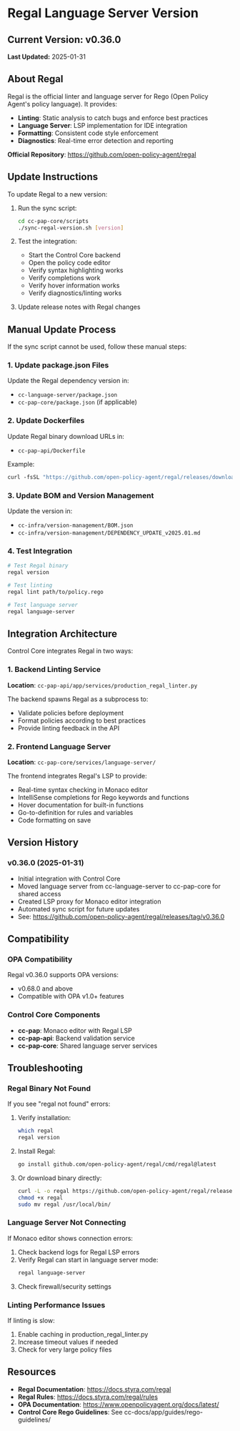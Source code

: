 # Regal Language Server Version

## Current Version: v0.36.0
**Last Updated:** 2025-01-31

## About Regal

Regal is the official linter and language server for Rego (Open Policy Agent's policy language). It provides:

- **Linting**: Static analysis to catch bugs and enforce best practices
- **Language Server**: LSP implementation for IDE integration
- **Formatting**: Consistent code style enforcement
- **Diagnostics**: Real-time error detection and reporting

**Official Repository**: https://github.com/open-policy-agent/regal

## Update Instructions

To update Regal to a new version:

1. Run the sync script:
   ```bash
   cd cc-pap-core/scripts
   ./sync-regal-version.sh [version]
   ```

2. Test the integration:
   - Start the Control Core backend
   - Open the policy code editor
   - Verify syntax highlighting works
   - Verify completions work
   - Verify hover information works
   - Verify diagnostics/linting works

3. Update release notes with Regal changes

## Manual Update Process

If the sync script cannot be used, follow these manual steps:

### 1. Update package.json Files
Update the Regal dependency version in:
- `cc-language-server/package.json`
- `cc-pap-core/package.json` (if applicable)

### 2. Update Dockerfiles
Update Regal binary download URLs in:
- `cc-pap-api/Dockerfile`

Example:
```dockerfile
curl -fsSL "https://github.com/open-policy-agent/regal/releases/download/v0.36.0/regal_Linux_x86_64.tar.gz"
```

### 3. Update BOM and Version Management
Update the version in:
- `cc-infra/version-management/BOM.json`
- `cc-infra/version-management/DEPENDENCY_UPDATE_v2025.01.md`

### 4. Test Integration
```bash
# Test Regal binary
regal version

# Test linting
regal lint path/to/policy.rego

# Test language server
regal language-server
```

## Integration Architecture

Control Core integrates Regal in two ways:

### 1. Backend Linting Service
**Location**: `cc-pap-api/app/services/production_regal_linter.py`

The backend spawns Regal as a subprocess to:
- Validate policies before deployment
- Format policies according to best practices
- Provide linting feedback in the API

### 2. Frontend Language Server
**Location**: `cc-pap-core/services/language-server/`

The frontend integrates Regal's LSP to provide:
- Real-time syntax checking in Monaco editor
- IntelliSense completions for Rego keywords and functions
- Hover documentation for built-in functions
- Go-to-definition for rules and variables
- Code formatting on save

## Version History

### v0.36.0 (2025-01-31)
- Initial integration with Control Core
- Moved language server from cc-language-server to cc-pap-core for shared access
- Created LSP proxy for Monaco editor integration
- Automated sync script for future updates
- See: https://github.com/open-policy-agent/regal/releases/tag/v0.36.0

## Compatibility

### OPA Compatibility
Regal v0.36.0 supports OPA versions:
- v0.68.0 and above
- Compatible with OPA v1.0+ features

### Control Core Components
- **cc-pap**: Monaco editor with Regal LSP
- **cc-pap-api**: Backend validation service
- **cc-pap-core**: Shared language server services

## Troubleshooting

### Regal Binary Not Found
If you see "regal not found" errors:

1. Verify installation:
   ```bash
   which regal
   regal version
   ```

2. Install Regal:
   ```bash
   go install github.com/open-policy-agent/regal/cmd/regal@latest
   ```

3. Or download binary directly:
   ```bash
   curl -L -o regal https://github.com/open-policy-agent/regal/releases/download/v0.36.0/regal_Darwin_arm64
   chmod +x regal
   sudo mv regal /usr/local/bin/
   ```

### Language Server Not Connecting
If Monaco editor shows connection errors:

1. Check backend logs for Regal LSP errors
2. Verify Regal can start in language server mode:
   ```bash
   regal language-server
   ```
3. Check firewall/security settings

### Linting Performance Issues
If linting is slow:

1. Enable caching in production_regal_linter.py
2. Increase timeout values if needed
3. Check for very large policy files

## Resources

- **Regal Documentation**: https://docs.styra.com/regal
- **Regal Rules**: https://docs.styra.com/regal/rules
- **OPA Documentation**: https://www.openpolicyagent.org/docs/latest/
- **Control Core Rego Guidelines**: See cc-docs/app/guides/rego-guidelines/

